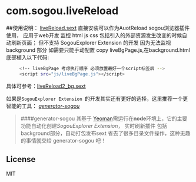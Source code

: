 # com.sogou.liveReload
##使用说明：
[liveReload.sext](https://github.com/goodwjf/com.sogou.liveReload/tree/master/sext/liveReload.sext)
直接安装可以作为AuotReload sogou浏览器插件使用，
应用于web开发 监控 html js css 包括引入的外部资源发生改变的时候自动刷新页面；
但不支持 SogouExplorer Extension 的开发 因为无法监视 background 部分 如需要只能手动配置
copy liveBgPage.js,在background.html底部植入以下代码:
```bash
     <!-- liveBgPage 考虑执行顺序 必须放置最好一个script标签后 -->
     <script src="js/liveBgPage.js"></script>
```
具体可参考：[liveReload2_bg.sext](https://github.com/goodwjf/com.sogou.liveReload/tree/master/sext/liveReload2_bg.sext)

如果是`SogouExplorer Extension `的开发其实还有更好的选择，这里推荐一个更智能的工具：
[*generator-sogou*](https://github.com/goodwjf/generator-sogou) 
 
> ####generator-sogou
其基于 [Yeoman](http://yeoman.io)需运行在**node**环境上，它的主要功能自动化创建*SogouExplorer Extension*，
实时刷新插件 包括 background部分，自动打包发布sext 省去了很多目录文件操作，这种无趣的事情就交给 generator-sogou 吧！
 
## License

MIT





